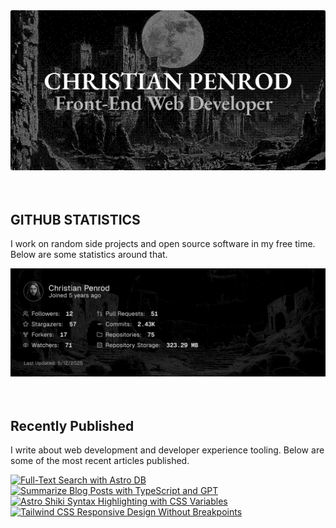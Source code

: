 
<picture>
  <source media="(prefers-color-scheme: dark)" srcset="assets/banner.dark.png?v=4545939a-03e4-4be4-a889-273ecf3df177" width="843px" />
  <source media="(prefers-color-scheme: light)" srcset="assets/banner.light.png?v=4545939a-03e4-4be4-a889-273ecf3df177" width="843px" />
  <img src="assets/banner.dark.png?v=4545939a-03e4-4be4-a889-273ecf3df177" alt="Banner" width="843px" />
</picture>
<br />
<br />
<br />
<h2>GITHUB STATISTICS</h2>
<p>I work on random side projects and open source software in my free time. Below are some statistics around that.</p>
<picture>
  <source media="(prefers-color-scheme: dark)" srcset="assets/statistics.dark.png?v=4545939a-03e4-4be4-a889-273ecf3df177" width="843px" />
  <source media="(prefers-color-scheme: light)" srcset="assets/statistics.light.png?v=4545939a-03e4-4be4-a889-273ecf3df177" width="843px" />
  <img src="assets/statistics.dark.png?v=4545939a-03e4-4be4-a889-273ecf3df177" alt="Github Statistics" width="843px" />
</picture>
<br />
<br />
<br />
<h2>Recently Published</h2>
<p>I write about web development and developer experience tooling. Below are some of the most recent articles published.</p>
<a href="https://christianpenrod.com/blog/full-text-search-with-astro-db"><img src="https://christianpenrod.com/blog/full-text-search-with-astro-db.png?v=4545939a-03e4-4be4-a889-273ecf3df177" alt="Full-Text Search with Astro DB" width="421px" /></a>
<a href="https://christianpenrod.com/blog/summarize-blog-posts-with-typescript-and-gpt"><img src="https://christianpenrod.com/blog/summarize-blog-posts-with-typescript-and-gpt.png?v=4545939a-03e4-4be4-a889-273ecf3df177" alt="Summarize Blog Posts with TypeScript and GPT" width="421px" /></a>
<a href="https://christianpenrod.com/blog/astro-shiki-syntax-highlighting-with-css-variables"><img src="https://christianpenrod.com/blog/astro-shiki-syntax-highlighting-with-css-variables.png?v=4545939a-03e4-4be4-a889-273ecf3df177" alt="Astro Shiki Syntax Highlighting with CSS Variables" width="421px" /></a>
<a href="https://christianpenrod.com/blog/tailwindcss-responsive-design-without-breakpoints"><img src="https://christianpenrod.com/blog/tailwindcss-responsive-design-without-breakpoints.png?v=4545939a-03e4-4be4-a889-273ecf3df177" alt="Tailwind CSS Responsive Design Without Breakpoints" width="421px" /></a>
